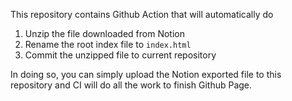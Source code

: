 This repository contains Github Action that will automatically do
1. Unzip the file downloaded from Notion
2. Rename the root index file to `index.html`
3. Commit the unzipped file to current repository

In doing so, you can simply upload the Notion exported file to this repository and CI will do all the work to finish Github Page.
